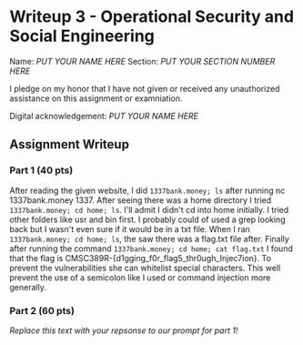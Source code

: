 # Writeup 3 - Operational Security and Social Engineering

Name: *PUT YOUR NAME HERE*
Section: *PUT YOUR SECTION NUMBER HERE*

I pledge on my honor that I have not given or received any unauthorized assistance on this assignment or examniation.

Digital acknowledgement: *PUT YOUR NAME HERE*

## Assignment Writeup

### Part 1 (40 pts)

After reading the given website, I did ```1337bank.money; ls``` after running nc 1337bank.money 1337. After seeing there was a home directory I tried ```1337bank.money; cd home; ls```. I'll admit I didn't cd into home initially. I tried other folders like usr and bin first. I probably could of used a grep looking back but I wasn't even sure if it would be in a txt file. When I ran ```1337bank.money; cd home; ls```, the  saw there was a flag.txt file after. Finally after running the command ```1337bank.money; cd home; cat flag.txt``` I found that the flag is CMSC389R-{d1gging_f0r_flag5_thr0ugh_Injec7ion}. To prevent the vulnerabilities she can whitelist special characters. This well prevent the use of a semicolon like I used or command injection more generally. 

### Part 2 (60 pts)

*Replace this text with your repsonse to our prompt for part 1!*